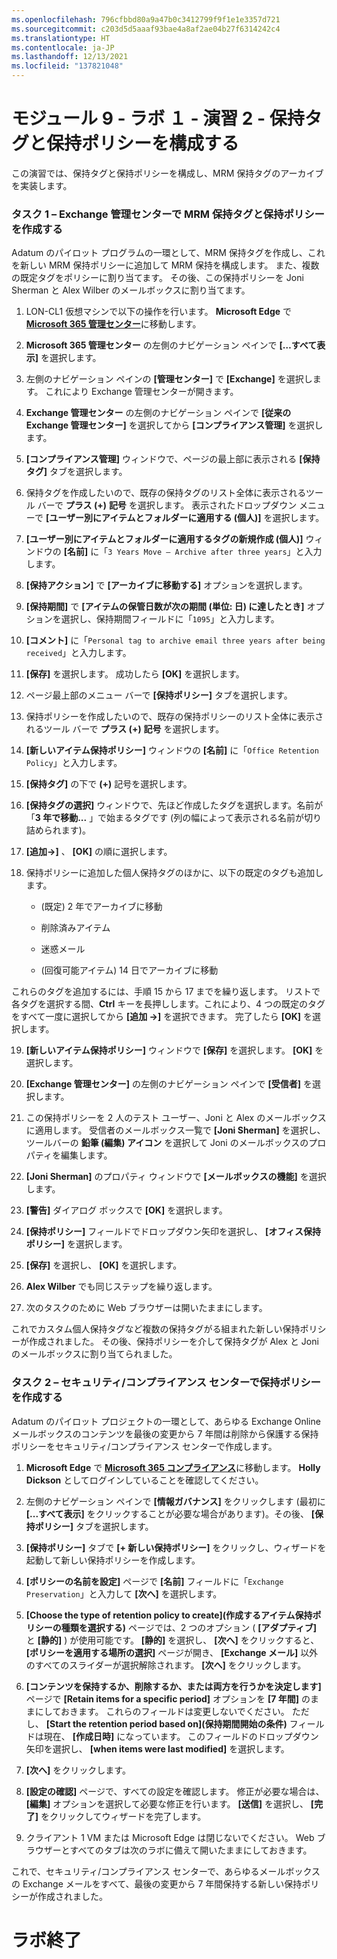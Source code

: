 ```yaml
---
ms.openlocfilehash: 796cfbbd80a9a47b0c3412799f9f1e1e3357d721
ms.sourcegitcommit: c203d5d5aaaf93bae4a8af2ae04b27f6314242c4
ms.translationtype: HT
ms.contentlocale: ja-JP
ms.lasthandoff: 12/13/2021
ms.locfileid: "137821048"
---
```

# <a name="module-9---lab-1---exercise-2---configure-retention-tags-and-policies"></a>モジュール 9 - ラボ １ - 演習 2 - 保持タグと保持ポリシーを構成する  

この演習では、保持タグと保持ポリシーを構成し、MRM 保持タグのアーカイブを実装します。 


### <a name="task-1--create-an-mrm-retention-tag-and-policy-in-the-exchange-admin-center"></a>タスク 1 – Exchange 管理センターで MRM 保持タグと保持ポリシーを作成する

Adatum のパイロット プログラムの一環として、MRM 保持タグを作成し、これを新しい MRM 保持ポリシーに追加して MRM 保持を構成します。 また、複数の既定タグをポリシーに割り当てます。 その後、この保持ポリシーを Joni Sherman と Alex Wilber のメールボックスに割り当てます。

1. LON-CL1 仮想マシンで以下の操作を行います。 **Microsoft Edge** で [**Microsoft 365 管理センター**](https://admin.microsoft.com/)に移動します。

2. **Microsoft 365 管理センター** の左側のナビゲーション ペインで **[…すべて表示]** を選択します。

3. 左側のナビゲーション ペインの **[管理センター]** で **[Exchange]** を選択します。 これにより Exchange 管理センターが開きます。

4. **Exchange 管理センター** の左側のナビゲーション ペインで **[従来の Exchange 管理センター]** を選択してから **[コンプライアンス管理]** を選択します。

5. **[コンプライアンス管理]** ウィンドウで、ページの最上部に表示される **[保持タグ]** タブを選択します。

6. 保持タグを作成したいので、既存の保持タグのリスト全体に表示されるツール バーで **プラス (+)** **記号** を選択します。 表示されたドロップダウン メニューで **[ユーザー別にアイテムとフォルダーに適用する (個人)]** を選択します。

7. **[ユーザー別にアイテムとフォルダーに適用するタグの新規作成 (個人)]** ウィンドウの **[名前]** に「`3 Years Move – Archive after three years`」と入力します。

8. **[保持アクション]** で **[アーカイブに移動する]** オプションを選択します。

9. **[保持期間]** で **[アイテムの保管日数が次の期間 (単位: 日) に達したとき]** オプションを選択し、保持期間フィールドに「`1095`」と入力します。

10. **[コメント]** に「`Personal tag to archive email three years after being received`」と入力します。

11. **[保存]** を選択します。  成功したら **[OK]** を選択します。

12. ページ最上部のメニュー バーで **[保持ポリシー]** タブを選択します。

13. 保持ポリシーを作成したいので、既存の保持ポリシーのリスト全体に表示されるツール バーで **プラス (+)** **記号** を選択します。 

14. **[新しいアイテム保持ポリシー]** ウィンドウの **[名前]** に「`Office Retention Policy`」と入力します。

15. **[保持タグ]** の下で **(+)** 記号を選択します。

16. **[保持タグの選択]** ウィンドウで、先ほど作成したタグを選択します。名前が「**3 年で移動...** 」で始まるタグです (列の幅によって表示される名前が切り詰められます)。

17. **[追加-&gt;]** 、 **[OK]** の順に選択します。

18. 保持ポリシーに追加した個人保持タグのほかに、以下の既定のタグも追加します。

    - (既定) 2 年でアーカイブに移動

    - 削除済みアイテム

    - 迷惑メール

    - (回復可能アイテム) 14 日でアーカイブに移動

これらのタグを追加するには、手順 15 から 17 までを繰り返します。 リストで各タグを選択する間、**Ctrl** キーを長押しします。これにより、4 つの既定のタグをすべて一度に選択してから **[追加 -&gt;]** を選択できます。  完了したら **[OK]** を選択します。

19. **[新しいアイテム保持ポリシー]** ウィンドウで **[保存]** を選択します。  **[OK]** を選択します。

20. **[Exchange 管理センター]** の左側のナビゲーション ペインで **[受信者]** を選択します。

21. この保持ポリシーを 2 人のテスト ユーザー、Joni と Alex のメールボックスに適用します。 受信者のメールボックス一覧で **[Joni Sherman]** を選択し、ツールバーの **鉛筆 (編集) アイコン** を選択して Joni のメールボックスのプロパティを編集します。

22. **[Joni Sherman]** のプロパティ ウィンドウで **[メールボックスの機能]** を選択します。

23. **[警告]** ダイアログ ボックスで **[OK]** を選択します。

24. **[保持ポリシー]** フィールドでドロップダウン矢印を選択し、 **[オフィス保持ポリシー]** を選択します。

25. **[保存]** を選択し、 **[OK]** を選択します。

26. **Alex Wilber** でも同じステップを繰り返します。

27. 次のタスクのために Web ブラウザーは開いたままにします。

これでカスタム個人保持タグなど複数の保持タグがる組まれた新しい保持ポリシーが作成されました。 その後、保持ポリシーを介して保持タグが Alex と Joni のメールボックスに割り当てられました。


### <a name="task-2--create-a-retention-policy-in-the-security-and-compliance-center"></a>タスク 2 – セキュリティ/コンプライアンス センターで保持ポリシーを作成する

Adatum のパイロット プロジェクトの一環として、あらゆる Exchange Online メールボックスのコンテンツを最後の変更から 7 年間は削除から保護する保持ポリシーをセキュリティ/コンプライアンス センターで作成します。 

1. **Microsoft Edge** で [**Microsoft 365 コンプライアンス**](https://compliance.microsoft.com/)に移動します。  **Holly Dickson** としてログインしていることを確認してください。

2. 左側のナビゲーション ペインで **[情報ガバナンス]** をクリックします (最初に **[...すべて表示]** をクリックすることが必要な場合があります)。その後、 **[保持ポリシー]** タブを選択します。

3. **[保持ポリシー]** タブで **[+ 新しい保持ポリシー]** をクリックし、ウィザードを起動して新しい保持ポリシーを作成します。

4. **[ポリシーの名前を設定]** ページで **[名前]** フィールドに「`Exchange Preservation`」と入力して **[次へ]** を選択します。

5. **[Choose the type of retention policy to create]\(作成するアイテム保持ポリシーの種類を選択する\)** ページでは、2 つのオプション ( **[アダプティブ]** と **[静的]** ) が使用可能です。 **[静的]** を選択し、 **[次へ]** をクリックすると、 **[ポリシーを適用する場所の選択]** ページが開き、 **[Exchange メール]** 以外のすべてのスライダーが選択解除されます。 **[次へ]** をクリックします。

6. **[コンテンツを保持するか、削除するか、または両方を行うかを決定します]** ページで **[Retain items for a specific period]** オプションを **[7 年間]** のままにしておきます。 これらのフィールドは変更しないでください。 ただし、 **[Start the retention period based on]\(保持期間開始の条件\)** フィールドは現在、 **[作成日時]** になっています。 このフィールドのドロップダウン矢印を選択し、 **[when items were last modified]** を選択します。 

7. **[次へ]** をクリックします。



8. **[設定の確認]** ページで、すべての設定を確認します。 修正が必要な場合は、 **[編集]** オプションを選択して必要な修正を行います。 **[送信]** を選択し、 **[完了]** をクリックしてウィザードを完了します。

9. クライアント 1 VM または Microsoft Edge は閉じないでください。 Web ブラウザーとすべてのタブは次のラボに備えて開いたままにしておきます。

これで、セキュリティ/コンプライアンス センターで、あらゆるメールボックスの Exchange メールをすべて、最後の変更から 7 年間保持する新しい保持ポリシーが作成されました。

 # <a name="end-of-lab"></a>ラボ終了
 
